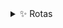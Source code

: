 <details>
<summary>✨ Rotas</summary>

- *Raíz*
    - *Página Inicial:* `outonofashion.com`

- *Página Produtos*
    - *Página Produtos Masculino:* `/masculino`
    - *Página Produtos Feminino:* `/feminino`
    - *Página Produtos Menino:* `/menino`
    - *Página Produtos Menina:* `/menina`

    - *Página Produtos Promoções [Unissex]:* `/promocoes`
    - *Página Produtos Calçados [Unissex]:* `/calcados`
    - *Página Produtos Roupas [Unissex]:* `/roupas`
    - *Página Produtos Acessórios [Unissex]:* `/acessorios`
    - *Página Produtos Marcas [Unissex]:* `/marcas`

- *Página Filtro*
    - *Página Filtro Calçados:* `/calcados/produtos?tipo-produto=chinelo?genero=masculino&tamanho=40&marca=coca-cola&cor=azul&preco=60-100`
    - *Página Filtro Roupas:* `/roupas/produtos?tipo-produto=biquini&genero=feminino&tamanho=m&marca=billabong&cor=verde&preco=100-160`
    - *Página Filtro Acessórios:* `/acessorios/produtos?tipo-produto=oculos&genero=menino&tamanho=50&marca=atitude&cor=prata&preco=240-380`
    - *Página Filtro Marcas:* `/marcas/produtos?marca=adidas?tipo-produto=agasalho&genero=menina&tamanho=p&cor=rosa&preco=380-770&sort=ofertas`

- *Página Autenticação*
    - *Página Login/Cadastro:* `/login`
    - *Página Cadastro Confirmação:* `/login/cadastrado`
    - *Página Login Pagamento:* `/login/finalizar-compra`

- *Página Dados Cliente*
    - *Página Conta:* `/conta`
    - *Página Favorito:* `/conta/favoritos`

- *Página Itens Compra*
    - *Página Carrinho:* `/carrinho`

- *Página Pagamento*
    - *Página Finalizar Compra:* `/finalizar-compra`
    - *Página Confirmação:* `/finalizar-compra/confirmacao`

- *Página Institucionais*
    - *Página Sobre:* `/sobre`
    - *Página Política de Privacidade:* `/politicas-privacidade`
    - *Página Não Encontrada:* `/pagina-nao-encontrada`
    - *Página Contato:* `/contato`

- *Página Gerência*
    - *Página CMS:* `/cms`

- *Página Novidades*
    - *Página Blog:* `/blog`

</details>